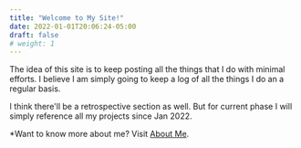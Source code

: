 ```yaml
---
title: "Welcome to My Site!"
date: 2022-01-01T20:06:24-05:00
draft: false
# weight: 1
---
```


The idea of this site is to keep posting all the things that I do with minimal efforts. I believe I am simply going to keep a log of all the things I do an a regular basis.

I think there'll be a retrospective section as well. But for current phase I will simply reference all my projects since Jan 2022.

*Want to know more about me? Visit [About Me](/about).